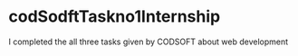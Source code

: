 # codSodftTaskno1Internship
I completed the all three tasks given by CODSOFT about web development 
